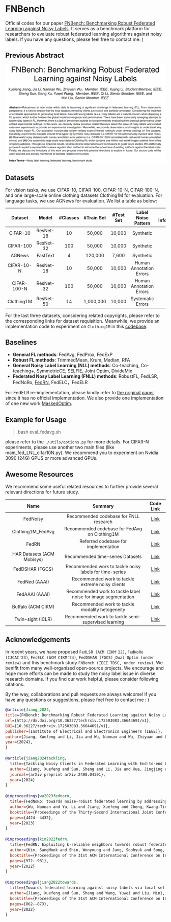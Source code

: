 # FNBench
Official codes for our paper [FNBench: Benchmarking Robust Federated Learning against Noisy Labels](https://arxiv.org/abs/2505.06684). It serves as a benchmark platform for researchers to evaluate robust federated learning algorithms against noisy labels. If you have any questions, please feel free to contact me: ) 

## Previous Abstract
<!-- TBD. -->

![framework](TDSC.jpg)

## Datasets
For vision tasks, we use CIFAR-10, CIFAR-100, CIFAR-10-N, CIFAR-100-N, and one large-scale online clothing datasets Clothing1M for evaluation. 
For language tasks, we use AGNews for evaluation.
We list a table as below:

| Dataset | Model | #Classes | #Train Set | #Test Set | Label Noise Pattern | Extra Information  |
| :-----: | :------: | :------: | :--------: | :-------: | :----------------: | :----------------: |
| CIFAR-10 | ResNet-18 |   10    |   50,000   |   10,000  | Synthetic | -  |
| CIFAR-100| ResNet-32 |   100   |   50,000   |   10,000  | Synthetic | -  |
| AGNews |   FastText | 4     |  120,000  |   7,600  | Synthetic | [link](https://www.kaggle.com/datasets/amananandrai/ag-news-classification-dataset)  |
| CIFAR-10-N| ResNet-18 |  10 |   50,000   |   10,000  |  Human Annotation Errors | [link](https://github.com/UCSC-REAL/cifar-10-100n)  |
| CIFAR-100-N | ResNet-32 | 100  |   50,000   |   10,000  | Human Annotation Errors  | [link](https://github.com/UCSC-REAL/cifar-10-100n)  |
| Clothing1M| ResNet-50 |  14 | 1,000,000  |   10,000 | Systematic Errors | [link](https://github.com/Cysu/noisy_label)  |


For the last three datasets, considering related copyrights, please refer to the corresponding links for dataset requisition. Meanwhile, we provide an implementation code to experiment on `Clothing1M` in this [codebase](https://github.com/Sprinter1999/Clothing1M_FedAvg).

## Baselines

- **General FL methods**: FedAvg, FedProx, FedExP
- **Robust FL methods**: TrimmedMean, Krum, Median, RFA
- **General Noisy Label Learning (NLL) methods**: Co-teaching, Co-teaching+, SymmetricCE, SELFIE, Joint Optim, DivideMix
- **Federated Nosy Label Learning (FNLL) methods**: RobustFL, FedLSR, FedNoRo, [FedRN](https://github.com/ElvinKim/FedRN), FedELC，FedELR

For FedELR re-implementation, please kindly refer to [the original paper](https://papers.ssrn.com/sol3/Delivery.cfm?abstractid=4995227) since it has no official implementation. We also provide one implementation of one new work [MaskedOptim](https://github.com/Sprinter1999/MaskedOptim).


## Example for Usage
> bash eval_fedavg.sh

please refer to the `./utils/options.py` for more details. For CIFAR-N experiments, please use another two main files (like main_fed_LNL_cifar10N.py). We recommend you to experiment on Nvidia 3090 (24G) GPUS or more advanced GPUs. 





## Awesome Resources
We recommend some useful related resources to further provide several relevant directions for future study.

| Name | Summary | Code Link |
| :---: | :---: | :---: |
| FedNoisy | Recommended codebase for FNLL research | [Link](https://github.com/SMILELab-FL/FedNoisy) |
| Clothing1M_FedAvg | Recommended codebase for FedAvg on Clothing1M | [Link](https://github.com/Sprinter1999/Clothing1M_FedAvg) |
| FedRN | Referred codebase for implementation | [Link](https://github.com/ElvinKim/FedRN) |
| HAR Datasets (ACM Mobisys) | Recommended time-series Datasets | [Link](https://github.com/xmouyang/FL-Datasets-for-HAR) |
| FedDSHAR (FGCS) | Recommended work to tackle noisy labels for time-series | [Link](https://github.com/coke2020ice/FedDSHAR) |
| FedNed (AAAI) | Recommended work to tackle extreme noisy clients | [Link](https://github.com/linChen99/FedNed) |
| FedAAAI (AAAI) | Recommended work to tackle label noise for image segmentation  | [Link](https://github.com/wnn2000/FedAAAI) |
| Buffalo (ACM CIKM) | Recommended work to tackle modality hetogeneity | [Link](https://github.com/beiyuouo/Buffalo) |
| Twin-sight (ICLR) | Recommended work to tackle semi-supervised learning | [Link](https://github.com/visitworld123/Twin-sight) |

## Acknowledgements
In recent years, we have proposed `FedLSR (ACM CIKM'22)`, `FedNoRo (IJCAI'23)`, `FedELC (ACM CIKM'24)`, `FedDSHAR (FGCS)` ,`Dual Optim (under review)` and this benchmark study `FNBench (IEEE TDSC, under review)`. 
We benifit from many well-organized open-source projects.
We encourage and hope more efforts can be made to study the noisy label issue in diverse research domains. If you find our work helpful, please consider following citations.

By the way, collaborations and pull requests are always welcome! If you have any questions or suggestions, please feel free to contact me : )

```bibtex
@article{Jiang_2024,
title={FNBench: Benchmarking Robust Federated Learning against Noisy Labels},
url={http://dx.doi.org/10.36227/techrxiv.172503083.36644691/v1},
DOI={10.36227/techrxiv.172503083.36644691/v1},
publisher={Institute of Electrical and Electronics Engineers (IEEE)},
author={Jiang, Xuefeng and Li, Jia and Wu, Nannan and Wu, Zhiyuan and Li, Xujing and Sun, Sheng and Xu, Gang and Wang, Yuwei and Li, Qi and Liu, Min},
year={2024},
}

@article{jiang2024tackling,
  title={Tackling Noisy Clients in Federated Learning with End-to-end Label Correction},
  author={Jiang, Xuefeng and Sun, Sheng and Li, Jia and Xue, Jingjing and Li, Runhan and Wu, Zhiyuan and Xu, Gang and Wang, Yuwei and Liu, Min},
  journal={arXiv preprint arXiv:2408.04301},
  year={2024}
}

@inproceedings{wu2023fednoro,
  title={FedNoRo: towards noise-robust federated learning by addressing class imbalance and label noise heterogeneity},
  author={Wu, Nannan and Yu, Li and Jiang, Xuefeng and Cheng, Kwang-Ting and Yan, Zengqiang},
  booktitle={Proceedings of the Thirty-Second International Joint Conference on Artificial Intelligence},
  pages={4424--4432},
  year={2023}
}

@inproceedings{kim2022fedrn,
  title={FedRN: Exploiting k-reliable neighbors towards robust federated learning},
  author={Kim, SangMook and Shin, Wonyoung and Jang, Soohyuk and Song, Hwanjun and Yun, Se-Young},
  booktitle={Proceedings of the 31st ACM International Conference on Information \& Knowledge Management},
  pages={972--981},
  year={2022}
}

@inproceedings{jiang2022towards,
  title={Towards federated learning against noisy labels via local self-regularization},
  author={Jiang, Xuefeng and Sun, Sheng and Wang, Yuwei and Liu, Min},
  booktitle={Proceedings of the 31st ACM International Conference on Information \& Knowledge Management},
  pages={862--873},
  year={2022}
}
```
